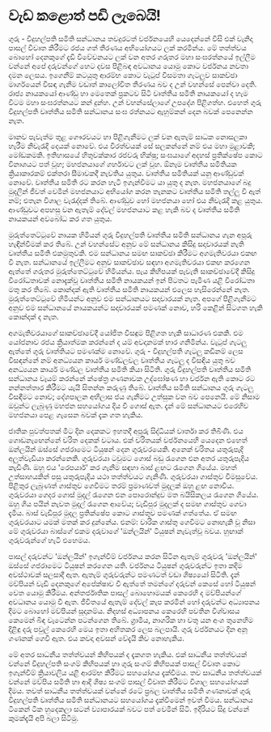 # වැඩ කළොත් පඩි ලැබෙයි!

ගුරු - විදුහල්පති සමිති සන්ධානය තවදුරටත් වර්ජනයෙහි යෙදෙන්නේ විසි එක් වැනිදා පාසල් විවෘත කිරීමට රජය ගත් තීරණය අභියෝගයට ලක් කරමින්ය. මේ තත්ත්වය බොහෝ දෙනකුගේ දැඩි විවේචනයට ලක් වන අතර ගරුතර මහා සංඝරත්නයේ ඉල්ලීම වන්නේ අපේ දරුවන්ගේ හෙට දවස පිළිබඳ අවධානය යොමු කොට වර්ජනය නවතා දමන ලෙසය. ඉගෙනීම් කටයුතු ආරම්භ කොට වැටුප් විසමතා ගැටලුව සාකච්ඡා මාර්ගයෙන් විසඳා ගැනීම වඩාත් කාලෝචිත තීරණය බව ද උන් වහන්සේ පෙන්වා දෙති. රාජ්‍ය නායකයෝ ආණ්ඩු හා මෙතෙක් ප්‍රකටව සිටි වෘත්තීය සමිති නායකයෝ ද හැම විටම මහා සංඝරත්නයට කන් දුන්හ. උන් වහන්සේලාගේ උපදේශ පිළිගත්හ. එහෙත් ගුරු විදුහල්පති වෘත්තීය සමිති සන්ධානය සංඝ රත්නයට ඇහුම්කන් දෙන බවක් පෙනෙන්න නැත.

මානව පැවැත්ම තුළ ගෞරවයට හා පිළිගැනීමට ලක් වන ඇතැම් සාධක නොසලකා හැරීම නිවැරැදි දෙයක් නොවේ. එය වීරත්වයක් සේ සලකන්නේ නම් එය මහා මුළාවකි; මෝඩකමකි. ඉතිහාසයේ හිතුවක්කාර රජවරු භික්ෂු; සංඝයාගේ අදහස් ප්‍රතික්ෂේප කොට විනාශයට පත් වූහ; මහජනයාගේ ගර්හාවට ලක් වූහ. ඕනෑම වෘත්තීය සමිතියක ක්‍රියාකාරකම් එක්තරා සීමාවකදී නැවතිය යුතුය. වෘත්තීය සමිතියක් යනු ආණ්ඩුවක් නොවේ. වෘත්තීය සමිති රට කරන හැටි ඉගැන්වීමට යා යුතු ද නැත. මහජනයාගේ බදු මුදලින් ජීවත් වෙමින් මහජනයාට අභියෝග කරන තැනකට වෘත්තීය සමිති තල්ලු වී ඇත් නම්; එතැන විශාල වැරැද්දක් තිබේ. ආණ්ඩුව හෝ මහජනයා හෝ එය නිවැරැදි කළ යුතුය. ආණ්ඩුවට අපහසු වන ඇතැම් දේවල් මහජනයාට කළ හැකි බව ද වෘත්තීය සමිති නායකයන් අවබෝධ කර ගත යුතුය.

මුරුත්තෙට්ටුවේ නායක හිමියන් ගුරු විදුහල්පති වෘත්තීය සමිති සන්ධානය ගැන අපූරු හැඳින්වීමක් කර තිබේ. උන් වහන්සේට අනුව මේ සන්ධානය කිසිදු සදාචාරයක් නැති වෘත්තීය සමිති එකමුතුවකි. එම සන්ධානය සමඟ සාකච්ඡා කිරීමට අගමැතිවරයා එකඟ වී නැත. සන්ධානයේ ඉල්ලීමට අනුව සාකච්ඡාව සඳහා අගමැතිවරයා එකඟ කරගෙන ඇත්තේ ගරුතර මුරුත්තෙට්ටුවේ හිමියන්ය. පැය කිහිපයක් පැවැති සාකච්ඡාවේදී කිසිදු වි‍රෝධතාවක් නොදැක්වූ වෘත්තීය සමිති නායකයන් ඉන් පිටතට පැමිණ යළි විරෝධතා මතු කර තිබේ. කොන්දක් ඇති වෘත්තීය සමිති නායකයන් එලෙස හැසිරෙන්නේ නැත. මුරුත්තෙට්ටුවේ හිමියන්ට අනුව එම සන්ධානයට සදාචාරයක් නැත. අපගේ පිළිගැනීමට අනුව එම සන්ධානයේ නායකයන්ට සදාචාරයක් පමණක් නොව, හරි කෙළින් සිටගත හැකි කොන්දක් ද නැත.

අගමැතිවරයාගේ සාකච්ඡාවේදී යෝජිත විසඳුම පිළිගත හැකි සාධාරණ එකකි. එම යෝජනාව රජය ක්‍රියාත්මක කරන්නේ ද යම් අවදානමක් භාර ගනිමින්ය. වැටුප් ගැටලු ඇත්තේ ගුරු වෘත්තියට පමණක්ම නොවේ. ගුරු - විදුහල්පති ගැටලු කඩිනම් ලෙස විසඳන්නේ නම් අනධ්‍යයන කාර්ය මණ්ඩලවල වෘත්තීය ගැටලු ද විසඳිය යුතු බව අනධ්‍යයන කාර්ය මණ්ඩල වෘත්තීය සමිති කියා සිටිති. ගුරු විදුහල්පති වෘත්තීය සමිති සන්ධානය වෑයම් කරන්නේ ක්ෂේත්‍ර ගණනාවක උද්ඝෝෂණ හා වර්ජන ඇති කොට රට නන්නත්තාර කිරීමට යැයි සිතන්න කරුණු තිබේ. වෘත්තීය සමිති සන්ධානය ගුරු ගැටලු විසඳීමට නොව; දේශපාලන අභිලාස ජය ගැනීමට උත්සුක වන බව පෙනෙයි. මේ නිසාම ඔවුන්ට ලැබුණු මහජන සහයෝගය දිය වී ගොස් ඇත. දැන් මේ සන්ධානයට එරෙහිව මහජනයා පෙළ ගැසෙන බවක් දැක ගත හැකිය.

ජාතික පුවත්පතක් මීට දින දෙකකට ඉහතදී අපූරු සිද්ධියක් වාර්තා කර තිබිණි. එය ගොඩනැඟෙන්නේ චරිත දෙකක් වටාය. එක් චරිතයක් වර්ජනයෙහි යෙදෙන එහෙත් ඔන්ලයින් ඔස්සේ ගජරාමෙට ටියුෂන් දෙන ගුරුවරයෙකි. අනෙක් චරිතය යතුරුපැදි අලුත්වැඩියා කරන්නෙකි. ගුරුවරයා ටවුමට ගොස් බඩු රැගෙන එන අතර යතුරුපැදිය කැඩිණි. ඔහු එය 'රෙපයාර්' කර ගැනීම සඳහා බාස් ළඟට රැගෙන ගියේය. මහත් උත්සාහයකින් පසු යතුරුපැදිය යථා තත්ත්වයට ගැනිණි. ගුරුවරයා ගාස්තුව විමසුවේය. පිළිතුර ලැබුණත් ගාස්තුව ගෙවීමට තරම් ප්‍රමාණවත් මුදලක් ඔහු ළඟ නොවීය. ගුරුවරයා ගෙදර ගොස් මුදල් රැගෙන එන පොරොන්දුව මත බයිසිකලය රැගෙන ගියේය. ඔහු ගිය පයින් නැවත මුදල් රැගෙන ආවේය; වැඩිපුර මුදලක් ද සමඟ ගාස්තුව ගෙවා දැමීය. බාස් වැඩිපුර මුදල ප්‍රතික්ෂේප කොට ගාස්තුව පමණක් ගත්තේය. ඒ සමඟ ගුරුවරයාට යමක් මතක් කර දුන්නේය. එනම්: වාරික ගාස්තු ගෙවීමට නොහැකි වූ නිසා මේ ගුරුවරයා බාස්ගේ එකම දරුවාගේ 'ඔන්ලයින්' ටියුෂන් නැවැත්වූ බවය. හුඟාක් ගුරුවරුන්ගේ හැටි එහෙමය.

පාසල් දරුවන්ට 'ඔන්ලයින්' ඉගැන්වීම් වර්ජනය කරන සිටින ඇතැම් ගුරුවරු 'ඔන්ලයින්' ඔස්සේ ගජරාමෙට ටියුෂන් කරගෙන යති. වර්ජනය ටියුෂන් ගුරුවරුන්ට ඉතා කදිම අවස්ථාවක් සලසාදී ඇත. ඇතැම් ගුරුවරුන්ට පමණටත් වඩා ශිෂ්‍යයෝ සිටිති. දැන් මව්පියන් වැඩි දෙනකුගේ අපේක්ෂාව වී ඇත්තේ තමන්ගේ දරුවන් කෙසේ හෝ ටියුෂන් වෙත යොමු කිරීමය. අන්තර්ජාතික පාසල් බොහොමයක් කෙරෙහි ද මව්පියන්ගේ අවධානය යොමු වී ඇත. ජීවිතයේ ඇතැම් දේවල් කැප කරමින් හෝ දරුවන්ට අධ්‍යාපනය දීමට බොහෝ මව්පියන් සූදානම්ය. නිදහස් අධ්‍යාපනය කෙරෙහි පවතින විශ්වාසය කෙමෙන් බිඳ වැටෙන්න පටන්ගෙන තිබේ. ග්‍රාමීය, නාගරික හා වතු යන අංශ තුනෙහිම දිළිඳු දරු පවුල් කෙරෙහි මෙය ඉතා අහිතකර ලෙස බලපායි. ගුරු වර්ජනයට දින අනූ ගණනක් ගෙවී ඇත. එය කවදා අවසන් වේදැයි කිව නොහැකිය.

මේ අතර සාධනීය තත්ත්වයන් කිහිපයක් ද දැකගත හැකිය. එක් සාධනීය තත්ත්වයක් වන්නේ විදුහල්පති සංගම් කිහිපයක් හා ගුරු සංගම් කිහිපයක් පාසල් විවෘත කොට ඉගැන්වීම් ක්‍රියාවලිය යළි ආරම්භ කිරීමට සහයෝගය දැක්වීමය. තව සාධනීය තත්ත්වයක් වන්නේ මව්පිය සමිති හා ආදි ශිෂ්‍ය සංගම් පාසල් විවෘත කිරීමට විශාල සහයෝගයක් දීමය. තවත් සාධනීය තත්ත්වයක් වන්නේ රටේ ප්‍රබල වෘත්තීය සමිති ගණනාවක් ගුරු විදුහල්පති වෘත්තීය සමිති සන්ධානයට සහයෝගය දැක්වීමෙන් ඉවත් වීමය. සන්ධානය ටිකෙන් ටික හුදෙකලා සටන් ව්‍යාපාරයක් බවට පත් වෙමින් සිටී. ඉදිරියට සිදු වන්නේ කුමක්දැයි අපි බලා සිටිමු.